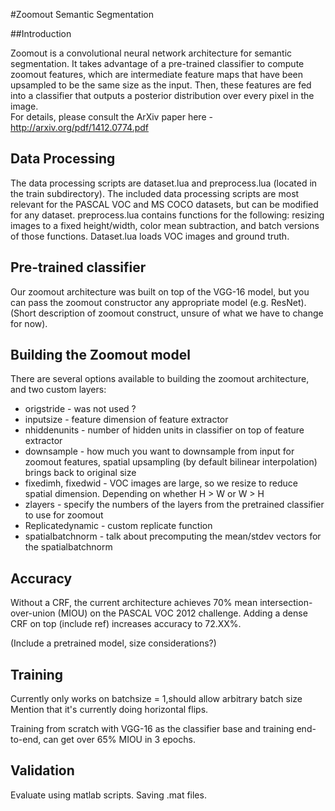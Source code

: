 #Zoomout Semantic Segmentation 

##Introduction

Zoomout is a convolutional neural network architecture for semantic segmentation.  It takes advantage of a pre-trained classifier to compute zoomout features, which are intermediate feature maps that have been upsampled to be the same size as the input.  Then, these features are fed into a classifier that outputs a posterior distribution over every pixel in the image.  
For details, please consult the ArXiv paper here - http://arxiv.org/pdf/1412.0774.pdf 

## Data Processing
The data processing scripts are dataset.lua and preprocess.lua (located in the train subdirectory). The included data processing scripts are most relevant for the PASCAL VOC and MS COCO datasets, but can be modified for any dataset. preprocess.lua contains functions for the following: resizing images to a fixed height/width, color mean subtraction, and batch versions of those functions. 
Dataset.lua loads VOC images and ground truth. 

## Pre-trained classifier
Our zoomout architecture was built on top of the VGG-16 model, but you can pass the zoomout constructor any appropriate model (e.g. ResNet).  (Short description of zoomout construct, unsure of what we have to change for now).

## Building the Zoomout model
There are several options available to building the zoomout architecture, and two custom layers:

+ origstride - was not used ?
+ inputsize - feature dimension of feature extractor
+ nhiddenunits - number of hidden units in classifier on top of feature extractor 
+ downsample - how much you want to downsample from input for zoomout features, spatial upsampling (by default bilinear interpolation) brings back to original size 
+ fixedimh, fixedwid - VOC images are large, so we resize to reduce spatial dimension. Depending on whether H > W or W > H
+ zlayers - specify the numbers of the layers from the pretrained classifier to use for zoomout
+ Replicatedynamic - custom replicate function
+ spatialbatchnorm - talk about precomputing the mean/stdev vectors for the spatialbatchnorm

## Accuracy
Without a CRF, the current architecture achieves 70% mean intersection-over-union (MIOU) on the PASCAL VOC 2012 challenge. Adding a dense CRF on top (include ref) increases accuracy to 72.XX%.

(Include a pretrained model, size considerations?) 

## Training 
Currently only works on batchsize = 1,should allow arbitrary batch size
Mention that it's currently doing horizontal flips. 

Training from scratch with VGG-16 as the classifier base and training end-to-end, can get over 65% MIOU in 3 epochs.

## Validation
Evaluate using matlab scripts.  Saving .mat files.
 

